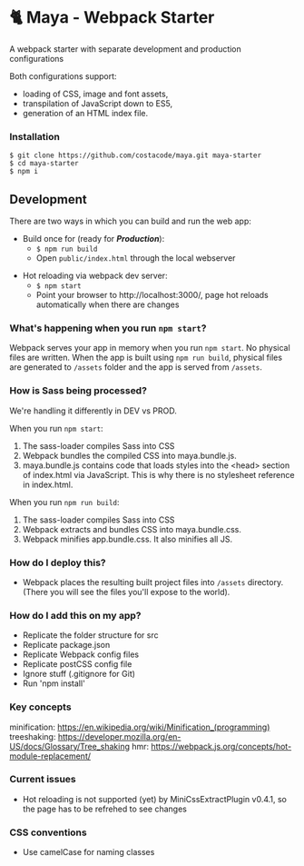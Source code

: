 # :cat2: Maya - Webpack Starter

A webpack starter with separate development and production configurations

Both configurations support:

-   loading of CSS, image and font assets,
-   transpilation of JavaScript down to ES5,
-   generation of an HTML index file.

### Installation

```
$ git clone https://github.com/costacode/maya.git maya-starter
$ cd maya-starter
$ npm i
```

## Development

There are two ways in which you can build and run the web app:

-   Build once for (ready for **_Production_**):
    -   `$ npm run build`
    -   Open `public/index.html` through the local webserver

*   Hot reloading via webpack dev server:
    -   `$ npm start`
    -   Point your browser to http://localhost:3000/, page hot reloads automatically when there are changes

### What's happening when you run `npm start`?

Webpack serves your app in memory when you run `npm start`. No physical files are written. When the app is built using `npm run build`, physical files are generated to `/assets` folder and the app is served from `/assets`.

### How is Sass being processed?

We're handling it differently in DEV vs PROD.

When you run `npm start`:

1.  The sass-loader compiles Sass into CSS
2.  Webpack bundles the compiled CSS into maya.bundle.js.
3.  maya.bundle.js contains code that loads styles into the &lt;head&gt; section of index.html via JavaScript. This is why there is no stylesheet reference in index.html.

When you run `npm run build`:

1.  The sass-loader compiles Sass into CSS
2.  Webpack extracts and bundles CSS into maya.bundle.css.
3.  Webpack minifies app.bundle.css. It also minifies all JS.

### How do I deploy this?

-   Webpack places the resulting built project files into `/assets` directory. (There you will see the files you'll expose to the world).

### How do I add this on my app?

-   Replicate the folder structure for src
-   Replicate package.json
-   Replicate Webpack config files
-   Replicate postCSS config file
-   Ignore stuff (.gitignore for Git)
-   Run 'npm install'

### Key concepts

minification: https://en.wikipedia.org/wiki/Minification_(programming)
treeshaking: https://developer.mozilla.org/en-US/docs/Glossary/Tree_shaking
hmr: https://webpack.js.org/concepts/hot-module-replacement/

### Current issues

-   Hot reloading is not supported (yet) by MiniCssExtractPlugin v0.4.1, so the page has to be refrehed to see changes

### CSS conventions

-   Use camelCase for naming classes
